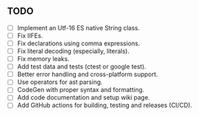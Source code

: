 ## TODO

- [ ] Implement an Utf-16 ES native String class.
- [ ] Fix IIFEs.
- [ ] Fix declarations using comma expressions.
- [ ] Fix literal decoding (especially, literals).
- [ ] Fix memory leaks.
- [ ] Add test data and tests (ctest or google test).
- [ ] Better error handling and cross-platform support.
- [ ] Use operators for ast parsing.
- [ ] CodeGen with proper syntax and formatting.
- [ ] Add code documentation and setup wiki page.
- [ ] Add GitHub actions for building, testing and releases (CI/CD).